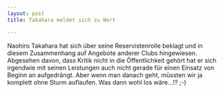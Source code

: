 ```yaml
---
layout: post
title: Takahara meldet sich zu Wort

---
```


Naohiro Takahara hat sich über seine Reservistenrolle beklagt und in diesem Zusammenhang auf Angebote anderer Clubs hingewiesen. Abgesehen davon, dass Kritik nicht in die Öffentlichkeit gehört hat er sich irgendwie mit seinen Leistungen auch nicht gerade für einen Einsatz von Beginn an aufgedrängt. Aber wenn man danach geht, müssten wir ja komplett ohne Sturm auflaufen. Was dann wohl los wäre...!? ;-)


